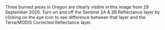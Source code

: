 Three burned areas in Oregon are clearly visible in this image from 29 September 2020. Turn on and off the Sentinel 2A & 2B Reflectance layer by clicking on the eye icon to see difference between that layer and the Terra/MODIS Corrected Reflectance layer.
